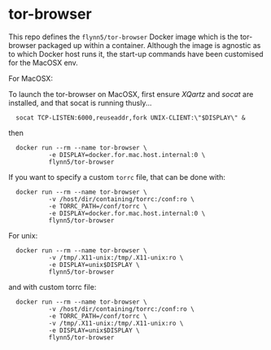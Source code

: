 # tor-browser

This repo defines the `flynn5/tor-browser` Docker image which is the tor-browser packaged up within a container.  Although the image is agnostic as to which Docker host runs it, the start-up commands have been customised for the MacOSX env.

For MacOSX:

To launch the tor-browser on MacOSX, first ensure *XQartz* and *socat* are installed, and that socat is running thusly...
``` 
  socat TCP-LISTEN:6000,reuseaddr,fork UNIX-CLIENT:\"$DISPLAY\" &
```
then

```
  docker run --rm --name tor-browser \
           -e DISPLAY=docker.for.mac.host.internal:0 \
           flynn5/tor-browser

```
If you want to specify a custom `torrc` file, that can be done with:
```
  docker run --rm --name tor-browser \
           -v /host/dir/containing/torrc:/conf:ro \
           -e TORRC_PATH=/conf/torrc \
           -e DISPLAY=docker.for.mac.host.internal:0 \
           flynn5/tor-browser
```

For unix:
```
  docker run --rm --name tor-browser \
           -v /tmp/.X11-unix:/tmp/.X11-unix:ro \
           -e DISPLAY=unix$DISPLAY \
           flynn5/tor-browser
```
and with custom torrc file:
```
  docker run --rm --name tor-browser \
           -v /host/dir/containing/torrc:/conf:ro \
           -e TORRC_PATH=/conf/torrc \
           -v /tmp/.X11-unix:/tmp/.X11-unix:ro \
           -e DISPLAY=unix$DISPLAY \
           flynn5/tor-browser
```
